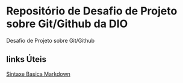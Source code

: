 # Repositório de Desafio de Projeto sobre Git/Github da DIO
Desafio de Projeto sobre Git/Github

## links Úteis
[Sintaxe Basica Markdown](https://www.markdownguide.org/basic-syntax/)
